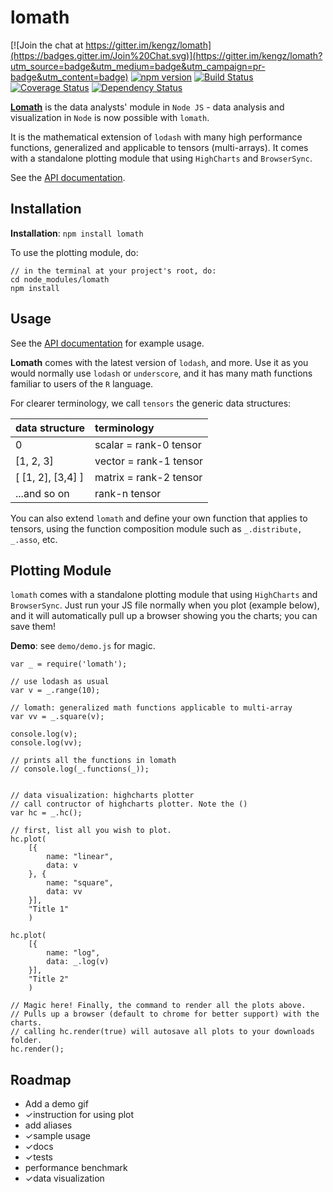 # lomath

[![Join the chat at https://gitter.im/kengz/lomath](https://badges.gitter.im/Join%20Chat.svg)](https://gitter.im/kengz/lomath?utm_source=badge&utm_medium=badge&utm_campaign=pr-badge&utm_content=badge)
[![npm version](https://badge.fury.io/js/lomath.svg)](http://badge.fury.io/js/lomath) [![Build Status](https://travis-ci.org/kengz/lomath.svg?branch=master)](https://travis-ci.org/kengz/lomath) [![Coverage Status](https://coveralls.io/repos/kengz/lomath/badge.svg?branch=master)](https://coveralls.io/r/kengz/lomath?branch=master) [![Dependency Status](https://gemnasium.com/kengz/lomath.svg)](https://gemnasium.com/kengz/lomath)

[**Lomath**](https://github.com/kengz/lomath) is the data analysts' module in `Node JS` - data analysis and visualization in `Node` is now possible with `lomath`. 

It is the mathematical extension of `lodash` with many high performance functions, generalized and applicable to tensors (multi-arrays). It comes with a standalone plotting module that using `HighCharts` and `BrowserSync`.

See the [API documentation](http://kengz.github.io/lomath/).

## Installation

**Installation**: `npm install lomath`

To use the plotting module, do:
```
// in the terminal at your project's root, do:
cd node_modules/lomath
npm install
```

## Usage

See the [API documentation](http://kengz.github.io/lomath/) for example usage.

**Lomath** comes with the latest version of `lodash`, and more. Use it as you would normally use `lodash` or `underscore`, and it has many math functions familiar to users of the `R` language.

For clearer terminology, we call `tensors` the generic data structures:

| data structure | terminology |
|:---|:---|
| 0 | scalar = rank-0 tensor |
| [1, 2, 3] | vector = rank-1 tensor |
| [ [1, 2], [3,4] ] | matrix = rank-2 tensor |
| ...and so on | rank-n tensor |

You can also extend `lomath` and define your own function that applies to tensors, using the function composition module such as `_.distribute, _.asso`, etc.

## Plotting Module

`lomath` comes with a standalone plotting module that using `HighCharts` and `BrowserSync`. Just run your JS file normally when you plot (example below), and it will automatically pull up a browser showing you the charts; you can save them!

**Demo**: see `demo/demo.js` for magic.

```
var _ = require('lomath');

// use lodash as usual
var v = _.range(10);

// lomath: generalized math functions applicable to multi-array
var vv = _.square(v);

console.log(v);
console.log(vv);

// prints all the functions in lomath
// console.log(_.functions(_));


// data visualization: highcharts plotter
// call contructor of highcharts plotter. Note the ()
var hc = _.hc();

// first, list all you wish to plot.
hc.plot(
    [{
        name: "linear",
        data: v
    }, {
        name: "square",
        data: vv
    }],
    "Title 1"
    )

hc.plot(
    [{
        name: "log",
        data: _.log(v)
    }],
    "Title 2"
    )

// Magic here! Finally, the command to render all the plots above.
// Pulls up a browser (default to chrome for better support) with the charts.
// calling hc.render(true) will autosave all plots to your downloads folder.
hc.render(); 

```


## Roadmap
- Add a demo gif
- ✓instruction for using plot
- add aliases
- ✓sample usage
- ✓docs
- ✓tests
- performance benchmark
- ✓data visualization
